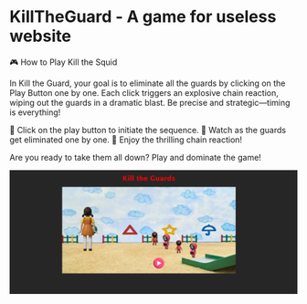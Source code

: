 
# KillTheGuard - A game for useless website
🎮 How to Play Kill the Squid

In Kill the Guard, your goal is to eliminate all the guards by clicking on the Play Button one by one. Each click triggers an explosive chain reaction, wiping out the guards in a dramatic blast. Be precise and strategic—timing is everything!

🔹 Click on the play button to initiate the sequence.
🔹 Watch as the guards get eliminated one by one.
🔹 Enjoy the thrilling chain reaction!

Are you ready to take them all down? Play and dominate the game!

![Kill The Guard](https://github.com/Isha003-hub/KillTheGuard/blob/main/Screenshot%202025-03-25%20231713.png)




